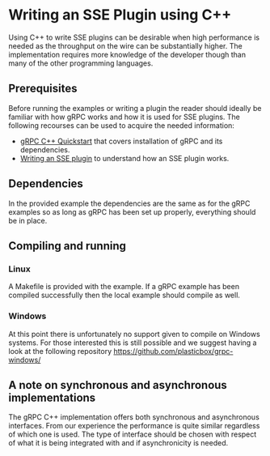 # Writing an SSE Plugin using C++

Using C++ to write SSE plugins can be desirable when high performance is needed as the throughput on the wire can be substantially higher. The implementation requires more knowledge of the developer though than many of the other programming languages.

## Prerequisites

Before running the examples or writing a plugin the reader should ideally be familiar with how gRPC works and how it is used for SSE plugins.
The following recourses can be used to acquire the needed information:

* [gRPC C++ Quickstart](http://www.grpc.io/docs/quickstart/cpp.html) that covers installation of gRPC and its dependencies.
* [Writing an SSE plugin](../../docs/writing_a_plugin.md) to understand how an SSE plugin works.

## Dependencies

In the provided example the dependencies are the same as for the gRPC examples so as long as gRPC has been set up properly, everything should be in place.

## Compiling and running

### Linux

A Makefile is provided with the example. If a gRPC example has been compiled successfully then the local example should compile as well.

### Windows

At this point there is unfortunately no support given to compile on Windows systems. For those interested this is still possible and we suggest having a look at the following repository https://github.com/plasticbox/grpc-windows/

## A note on synchronous and asynchronous implementations

The gRPC C++ implementation offers both synchronous and asynchronous interfaces. From our experience the performance is quite similar regardless of which one is used. The type of interface should be chosen with respect of what it is being integrated with and if asynchronicity is needed.
